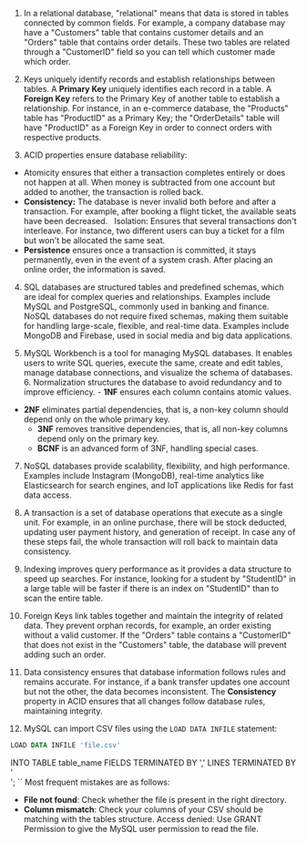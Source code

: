 1. In a relational database, "relational" means that data is stored in tables connected by common fields. For example, a company database may have a "Customers" table that contains customer details and an "Orders" table that contains order details. These two tables are related through a "CustomerID" field so you can tell which customer made which order.

2. Keys uniquely identify records and establish relationships between tables. A **Primary Key** uniquely identifies each record in a table. A **Foreign Key** refers to the Primary Key of another table to establish a relationship. For instance, in an e-commerce database, the "Products" table has "ProductID" as a Primary Key; the "OrderDetails" table will have "ProductID" as a Foreign Key in order to connect orders with respective products.

3. ACID properties ensure database reliability: 
  - Atomicity ensures that either a transaction completes entirely or does not happen at all. When money is subtracted from one account but added to another, the transaction is rolled back.
- **Consistency:** The database is never invalid both before and after a transaction. For example, after booking a flight ticket, the available seats have been decreased.  
Isolation: Ensures that several transactions don't interleave. For instance, two different users can buy a ticket for a film but won't be allocated the same seat.
- **Persistence** ensures once a transaction is committed, it stays permanently, even in the event of a system crash. After placing an online order, the information is saved.

4. SQL databases are structured tables and predefined schemas, which are ideal for complex queries and relationships. Examples include MySQL and PostgreSQL, commonly used in banking and finance. NoSQL databases do not require fixed schemas, making them suitable for handling large-scale, flexible, and real-time data. Examples include MongoDB and Firebase, used in social media and big data applications.

5. MySQL Workbench is a tool for managing MySQL databases. It enables users to write SQL queries, execute the same, create and edit tables, manage database connections, and visualize the schema of databases. 6. Normalization structures the database to avoid redundancy and to improve efficiency.  - **1NF** ensures each column contains atomic values.
- **2NF** eliminates partial dependencies, that is, a non-key column should depend only on the whole primary key.  
   - **3NF** removes transitive dependencies, that is, all non-key columns depend only on the primary key.  
   - **BCNF** is an advanced form of 3NF, handling special cases.

7. NoSQL databases provide scalability, flexibility, and high performance. Examples include Instagram (MongoDB), real-time analytics like Elasticsearch for search engines, and IoT applications like Redis for fast data access.

8. A transaction is a set of database operations that execute as a single unit. For example, in an online purchase, there will be stock deducted, updating user payment history, and generation of receipt. In case any of these steps fail, the whole transaction will roll back to maintain data consistency.

9. Indexing improves query performance as it provides a data structure to speed up searches. For instance, looking for a student by "StudentID" in a large table will be faster if there is an index on "StudentID" than to scan the entire table.

10. Foreign Keys link tables together and maintain the integrity of related data. They prevent orphan records, for example, an order existing without a valid customer. If the "Orders" table contains a "CustomerID" that does not exist in the "Customers" table, the database will prevent adding such an order.

11. Data consistency ensures that database information follows rules and remains accurate. For instance, if a bank transfer updates one account but not the other, the data becomes inconsistent. The **Consistency** property in ACID ensures that all changes follow database rules, maintaining integrity.  

12. MySQL can import CSV files using the `LOAD DATA INFILE` statement:  
   ```sql
   LOAD DATA INFILE 'file.csv'
```
INTO TABLE table_name 
   FIELDS TERMINATED BY ',' 
   LINES TERMINATED BY '\
';
   ``
   Most frequent mistakes are as follows:
   - **File not found**: Check whether the file is present in the right directory.  
   - **Column mismatch**: Check your columns of your CSV should be matching with the tables structure.
Access denied: Use GRANT Permission to give the MySQL user permission to read the file.
